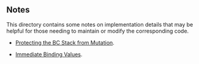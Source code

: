 ## Notes

This directory contains some notes on implementation details that may
be helpful for those needing to maintain or modify the corresponding
code.

  - [Protecting the BC Stack from Mutation](bcstkprot.md).

  - [Immediate Binding Values](immbnd.md).
